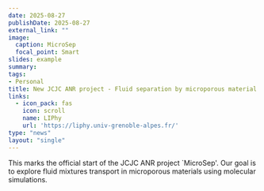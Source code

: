 ```yaml
---
date: 2025-08-27
publishDate: 2025-08-27
external_link: ""
image:
  caption: MicroSep
  focal_point: Smart
slides: example
summary:
tags:
- Personal
title: New JCJC ANR project - Fluid separation by microporous material
links:
  - icon_pack: fas
    icon: scroll
    name: LIPhy
    url: 'https://liphy.univ-grenoble-alpes.fr/'
type: "news"
layout: "single"
---
```


This marks the official start of the JCJC ANR project `MicroSep'. Our goal is
to explore fluid mixtures transport in microporous materials using molecular
simulations.
